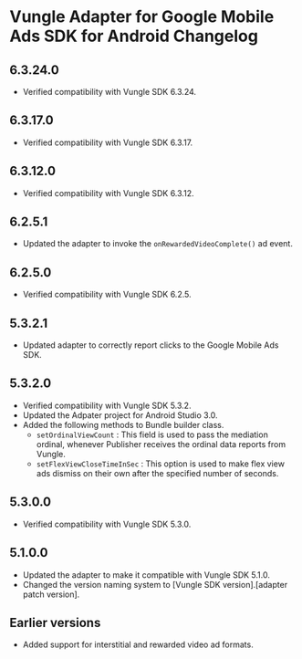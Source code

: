 # Vungle Adapter for Google Mobile Ads SDK for Android Changelog

## 6.3.24.0
- Verified compatibility with Vungle SDK 6.3.24.

## 6.3.17.0
- Verified compatibility with Vungle SDK 6.3.17.

## 6.3.12.0
- Verified compatibility with Vungle SDK 6.3.12.

## 6.2.5.1
- Updated the adapter to invoke the `onRewardedVideoComplete()` ad event.

## 6.2.5.0
- Verified compatibility with Vungle SDK 6.2.5.

## 5.3.2.1
- Updated adapter to correctly report clicks to the Google Mobile Ads SDK.

## 5.3.2.0
- Verified compatibility with Vungle SDK 5.3.2.
- Updated the Adpater project for Android Studio 3.0.
- Added the following methods to Bundle builder class.
   - `setOrdinalViewCount` : This field is used to pass the mediation ordinal,
   whenever Publisher receives the ordinal data reports from Vungle.
   - `setFlexViewCloseTimeInSec` : This option is used to make flex view ads
   dismiss on their own after the specified number of seconds.

## 5.3.0.0
- Verified compatibility with Vungle SDK 5.3.0.

## 5.1.0.0
- Updated the adapter to make it compatible with Vungle SDK 5.1.0.
- Changed the version naming system to
  [Vungle SDK version].[adapter patch version].

## Earlier versions
- Added support for interstitial and rewarded video ad formats.
